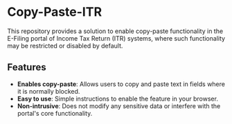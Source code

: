 # Copy-Paste-ITR

This repository provides a solution to enable copy-paste functionality in the E-Filing portal of Income Tax Return (ITR) systems, where such functionality may be restricted or disabled by default.

## Features

- **Enables copy-paste**: Allows users to copy and paste text in fields where it is normally blocked.
- **Easy to use**: Simple instructions to enable the feature in your browser.
- **Non-intrusive**: Does not modify any sensitive data or interfere with the portal's core functionality.

